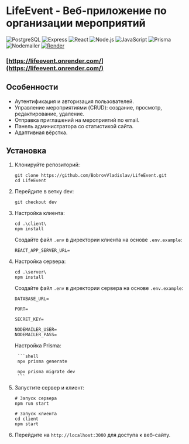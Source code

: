 # LifeEvent - Веб-приложение по организации мероприятий

![PostgreSQL](https://img.shields.io/badge/PostgreSQL-336791?style=for-the-badge&logo=postgresql&logoColor=white) ![Express](https://img.shields.io/badge/Express-000000?style=for-the-badge&logo=express&logoColor=white) ![React](https://img.shields.io/badge/React-61DAFB?style=for-the-badge&logo=react&logoColor=black) ![Node.js](https://img.shields.io/badge/Node.js-339933?style=for-the-badge&logo=node.js&logoColor=white) ![JavaScript](https://img.shields.io/badge/JavaScript-F7DF1E?style=for-the-badge&logo=javascript&logoColor=black) ![Prisma](https://img.shields.io/badge/Prisma-2D3748?style=for-the-badge&logo=prisma&logoColor=white) ![Nodemailer](https://img.shields.io/badge/Nodemailer-0063BE?style=for-the-badge&logo=nodemailer&logoColor=white) 
[![Render](https://img.shields.io/badge/Render-00979D?style=for-the-badge&logo=render&logoColor=white)](https://render.com/) 


### [https://lifeevent.onrender.com/](https://lifeevent.onrender.com/) 

## Особенности

- Аутентификация и авторизация пользователей.
- Управление мероприятиями (CRUD): создание, просмотр, редактирование, удаление.
- Отправка приглашений на мероприятий по email.
- Панель администратора со статистикой сайта.
- Адаптивная вёрстка.

## Установка

1. Клонируйте репозиторий:

   ```shell
   git clone https://github.com/BobrovVladislav/LifeEvent.git
   cd LifeEvent
   ```

2. Перейдите в ветку dev:

   ```shell
   git checkout dev
   ```

3. Настройка клиента:

   ```shell
   cd .\client\
   npm install
   ```

   Создайте файл `.env` в директории клиента на основе `.env.example`:

   ```plaintext
   REACT_APP_SERVER_URL=
   ```

4. Настройка сервера:

   ```shell
   cd .\server\
   npm install
   ```

   Создайте файл `.env` в директории сервера на основе `.env.example`:

    ```plaintext
    DATABASE_URL=

    PORT=

    SECRET_KEY=

    NODEMAILER_USER=
    NODEMAILER_PASS=
    ```

    Настройка Prisma:

        ```shell
        npx prisma generate

        npx prisma migrate dev
        ```


5. Запустите сервер и клиент:

   ```shell
   # Запуск сервера
   npm run start

   # Запуск клиента
   cd client
   npm start
   ```

6. Перейдите на `http://localhost:3000` для доступа к веб-сайту.

